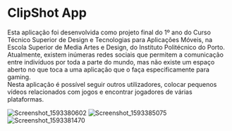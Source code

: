 # ClipShot App

Esta aplicação foi desenvolvida como projeto final do 1º ano do Curso Técnico Superior de Design e Tecnologias para Aplicações Móveis, na Escola Superior de Media Artes e Design, do Instituto Politécnico do Porto.<br>
Atualmente, existem inúmeras redes sociais que permitem a comunicação entre indivíduos por toda a parte do mundo, mas não existe um espaço aberto no que toca a uma aplicação que o faça especificamente para gaming.<br>
Nesta aplicação é possível seguir outros utilizadores, colocar pequenos vídeos relacionados com jogos e encontrar jogadores de várias plataformas.<br>

![Screenshot_1593380602](https://user-images.githubusercontent.com/56965774/100131594-29f9ef00-2e7c-11eb-9236-26d248f284c8.png)
![Screenshot_1593385075](https://user-images.githubusercontent.com/56965774/100132039-c7552300-2e7c-11eb-8a55-745544c52668.png)
![Screenshot_1593381470](https://user-images.githubusercontent.com/56965774/100132202-fc617580-2e7c-11eb-866a-4d4f96e2b11d.png)



